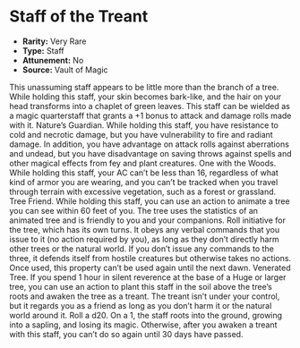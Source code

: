 # Staff of the Treant

- **Rarity:** Very Rare
- **Type:** Staff
- **Attunement:** No
- **Source:** Vault of Magic

This unassuming staff appears to be little more than the branch of a tree. While holding this staff, your skin becomes bark-like, and the hair on your head transforms into a chaplet of green leaves. This staff can be wielded as a magic quarterstaff that grants a +1 bonus to attack and damage rolls made with it. Nature’s Guardian. While holding this staff, you have resistance to cold and necrotic damage, but you have vulnerability to fire and radiant damage. In addition, you have advantage on attack rolls against aberrations and undead, but you have disadvantage on saving throws against spells and other magical effects from fey and plant creatures. One with the Woods. While holding this staff, your AC can’t be less than 16, regardless of what kind of armor you are wearing, and you can’t be tracked when you travel through terrain with excessive vegetation, such as a forest or grassland. Tree Friend. While holding this staff, you can use an action to animate a tree you can see within 60 feet of you. The tree uses the statistics of an animated tree and is friendly to you and your companions. Roll initiative for the tree, which has its own turns. It obeys any verbal commands that you issue to it (no action required by you), as long as they don’t directly harm other trees or the natural world. If you don’t issue any commands to the three, it defends itself from hostile creatures but otherwise takes no actions. Once used, this property can’t be used again until the next dawn. Venerated Tree. If you spend 1 hour in silent reverence at the base of a Huge or larger tree, you can use an action to plant this staff in the soil above the tree’s roots and awaken the tree as a treant. The treant isn’t under your control, but it regards you as a friend as long as you don’t harm it or the natural world around it. Roll a d20. On a 1, the staff roots into the ground, growing into a sapling, and losing its magic. Otherwise, after you awaken a treant with this staff, you can’t do so again until 30 days have passed.
